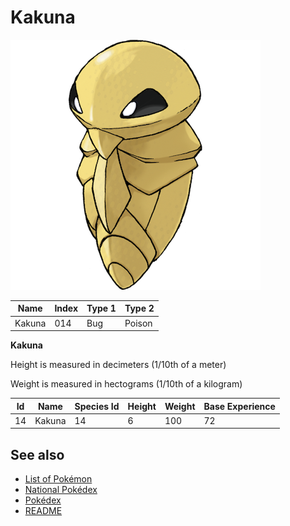 # Kakuna


![Kakuna](images/014.png)

| **Name** | **Index** | **Type 1** | **Type 2** |
|----|----|----|----|
| Kakuna | 014 | Bug | Poison  |

**Kakuna** 


Height is measured in decimeters (1/10th of a meter)

Weight is measured in hectograms (1/10th of a kilogram)

| **Id** | **Name** | **Species Id** | **Height** | **Weight** | **Base Experience** |
|--------|----------|----------------|------------|------------|---------------------|
| 14 | Kakuna | 14 | 6 | 100 | 72 |


## See also

- [List of Pokémon](../pokemon.md)
- [National Pokédex](../national_pokedex.md)
- [Pokédex](../pokedex.md)
- [README](../README.md)
